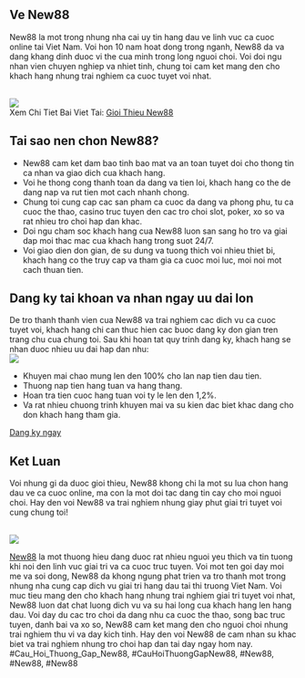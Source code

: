<h2>Ve New88</h2><p>New88 la mot trong nhung nha cai uy tin hang dau ve linh vuc ca cuoc online tai Viet Nam. Voi hon 10 nam hoat dong trong nganh, New88 da va dang khang dinh duoc vi the cua minh trong long nguoi choi. Voi doi ngu nhan vien chuyen nghiep va nhiet tinh, chung toi cam ket mang den cho khach hang nhung trai nghiem ca cuoc tuyet voi nhat.</p><br><img src="https://new88n.net/wp-content/uploads/2025/04/Cac-san-pham-giai-tri-pho-bien-nhat-tai-nha-cai.png"></br>
Xem Chi Tiet Bai Viet Tai: <a href="https://new88n.net/gioi-thieu-new88/">Gioi Thieu New88</a><h2>Tai sao nen chon New88?</h2><ul>
<li>New88 cam ket dam bao tinh bao mat va an toan tuyet doi cho thong tin ca nhan va giao dich cua khach hang.</li>
<li>Voi he thong cong thanh toan da dang va tien loi, khach hang co the de dang nap va rut tien mot cach nhanh chong.</li>
<li>Chung toi cung cap cac san pham ca cuoc da dang va phong phu, tu ca cuoc the thao, casino truc tuyen den cac tro choi slot, poker, xo so va rat nhieu tro choi hap dan khac.</li>
<li>Doi ngu cham soc khach hang cua New88 luon san sang ho tro va giai dap moi thac mac cua khach hang trong suot 24/7.</li>
<li>Voi giao dien don gian, de su dung va tuong thich voi nhieu thiet bi, khach hang co the truy cap va tham gia ca cuoc moi luc, moi noi mot cach thuan tien.</li>
</ul><h2>Dang ky tai khoan va nhan ngay uu dai lon</h2><p>De tro thanh thanh vien cua New88 va trai nghiem cac dich vu ca cuoc tuyet voi, khach hang chi can thuc hien cac buoc dang ky don gian tren trang chu cua chung toi. Sau khi hoan tat quy trinh dang ky, khach hang se nhan duoc nhieu uu dai hap dan nhu:<br><img src="https://new88n.net/wp-content/uploads/2025/04/Tai-sao-ban-nen-chon-nha-cai-nay-de-tham-gia-ca-cuoc.png"></br><ul>
<li>Khuyen mai chao mung len den 100% cho lan nap tien dau tien.</li>
<li>Thuong nap tien hang tuan va hang thang.</li>
<li>Hoan tra tien cuoc hang tuan voi ty le len den 1,2%.</li>
<li>Va rat nhieu chuong trinh khuyen mai va su kien dac biet khac dang cho don khach hang tham gia.</li>
</ul><a class="btn" href="#">Dang ky ngay</a><h2>Ket Luan</h2><p>Voi nhung gi da duoc gioi thieu, New88 khong chi la mot su lua chon hang dau ve ca cuoc online, ma con la mot doi tac dang tin cay cho moi nguoi choi. Hay den voi New88 va trai nghiem nhung giay phut giai tri tuyet voi cung chung toi!</p><br><img src="https://new88n.net/wp-content/uploads/2025/04/Tong-quan-ve-nha-cai-Diem-noi-bat-nhat-hien-nay.png"></br><p><a href="https://new88n.net/">New88</a> la mot thuong hieu dang duoc rat nhieu nguoi yeu thich va tin tuong khi noi den linh vuc giai tri va ca cuoc truc tuyen. Voi mot ten goi day moi me va soi dong, New88 da khong ngung phat trien va tro thanh mot trong nhung nha cung cap dich vu giai tri hang dau tai thi truong Viet Nam. Voi muc tieu mang den cho khach hang nhung trai nghiem giai tri tuyet voi nhat, New88 luon dat chat luong dich vu va su hai long cua khach hang len hang dau. Voi day du cac tro choi da dang nhu ca cuoc the thao, song bac truc tuyen, danh bai va xo so, New88 cam ket mang den cho nguoi choi nhung trai nghiem thu vi va day kich tinh. Hay den voi New88 de cam nhan su khac biet va trai nghiem nhung tro choi hap dan tai day ngay hom nay.
#Cau_Hoi_Thuong_Gap_New88, #CauHoiThuongGapNew88, #New88, #New88, #New88
